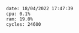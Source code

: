 

                date: 18/04/2022 17:47:39
                cpu: 0.1%
                ram: 19.0%
                cycles: 24600

                         